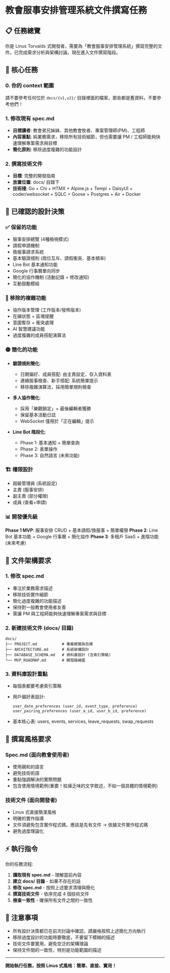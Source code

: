 # 教會服事安排管理系統文件撰寫任務

## 📋 任務總覽

你是 Linus Torvalds 式開發者，需要為「教會服事安排管理系統」撰寫完整的文件。已完成需求分析與架構討論，現在進入文件撰寫階段。

## 🎯 核心任務

### 0. 你的 context 範圍

請不要參考任何位於 `docs/{v1,v2}/` 目錄裡面的檔案，那些都是舊資料，不要參考他們！

### 1. 修改現有 spec.md

- **目標讀者**: 教會弟兄姊妹、其他教會牧者、專案管理師(PM)、工程師
- **內容重點**: 純業務需求，移除所有技術細節，但也需要讓 PM / 工程師能夠快速理解專案需求與目標
- **簡化原則**: 移除過度複雜的功能設計

### 2. 撰寫技術文件

- **目標**: 完整的開發指南
- **放置位置**: docs/ 目錄下
- **技術棧**: Go + Chi + HTMX + Alpine.js + Templ + DaisyUI + coder/websocket + SQLC + Goose + Postgres + Air + Docker

## 🔧 已確認的設計決策

### ✅ 保留的功能

- 服事安排總覽 (4種檢視模式)
- 請假申請機制
- 換服事請求系統
- 基本驗證規則 (崗位互斥、請假衝突、基本頻率)
- Line Bot 基本通知功能
- Google 行事曆單向同步
- 簡化的協作機制 (活動記錄 + 修改通知)
- 互動鼓勵模組

### 🔴 移除的複雜功能

- 協作版本管理 (工作版本/發佈版本)
- 在線狀態 + 區塊提醒
- 意圖暫存 + 衝突處理
- AI 智慧建議功能
- 過度複雜的成員搭配演算法

### 🟡 簡化的功能

- **驗證規則簡化**:
  - 日期偏好、成員搭配: 由主責設定，存入資料表
  - 連續服事檢查、新手搭配: 系統簡單提示
  - 移除複雜演算法，採用簡單規則檢查

- **多人協作簡化**:
  - 採用「樂觀鎖定」+ 最後編輯者獲勝
  - 保留基本活動日誌
  - WebSocket 僅用於「正在編輯」提示

- **Line Bot 階段化**:
  - Phase 1: 基本通知 + 簡單查詢
  - Phase 2: 表單操作
  - Phase 3: 自然語言 (未來功能)

### 🏗️ 權限設計

- 超級管理員 (系統設定)
- 主責 (服事安排)
- 副主責 (部分權限)
- 成員 (查看+申請)

### 📊 開發優先級

**Phase 1 MVP**: 服事安排 CRUD + 基本請假/換服事 + 簡單權限
**Phase 2**: Line Bot 基本功能 + Google 行事曆 + 簡化協作
**Phase 3**: 多租戶 SaaS + 進階功能 (未來考慮)

## 📁 文件架構要求

### 1. 修改 spec.md

- 專注於業務需求描述
- 移除技術實作細節
- 簡化過度複雜的功能描述
- 保持對一般教會使用者友善
- 需讓 PM 與工程師能夠快速理解專案需求與目標

### 2. 新建技術文件 (docs/ 目錄)

```
docs/
├── PROJECT.md           # 專案總覽與目標
├── ARCHITECTURE.md      # 系統架構設計
├── DATABASE_SCHEMA.md   # 資料庫設計 (含索引策略)
└── MVP_ROADMAP.md       # 開發路線圖
```

### 3. 資料庫設計重點

- 每個表都要考慮索引策略
- 用戶偏好表設計:

  ```sql
  user_date_preferences (user_id, event_type, preference)
  user_pairing_preferences (user_a_id, user_b_id, preference)
  ```

- 基本核心表: users, events, services, leave_requests, swap_requests

## 🎨 撰寫風格要求

### Spec.md (面向教會使用者)

- 使用親和的語言
- 避免技術術語
- 重點強調解決的實際問題
- 包含使用情境範例(重要！枯燥乏味的文字敘述，不如一個具體的情境範例)

### 技術文件 (面向開發者)

- Linus 式直接簡潔風格
- 明確的實作指導
- 文件須避免包含實作程式碼，應該是先有文件 -> 依據文件實作程式碼
- 避免過度理論化

## ⚡ 執行指令

你的任務流程:

1. **讀取現有 spec.md** - 理解當前內容
2. **建立 docs/ 目錄** - 如果不存在的話
3. **修改 spec.md** - 按照上述要求清理與簡化
4. **撰寫技術文件** - 依序完成 4 個技術文件
5. **檢查一致性** - 確保所有文件之間的一致性

## 🚨 注意事項

- 所有設計決策都已在前次討論中確認，請嚴格按照上述簡化方向執行
- 移除過度設計的功能時要徹底，不要留下模糊的描述
- 技術文件要實用，避免空泛的架構理論
- 保持文件間的一致性，特別是功能範圍的描述

---

**開始執行任務，按照 Linus 式風格：簡單、直接、實用！**
